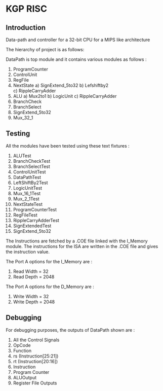 # KGP RISC

## Introduction

Data-path and controller for a 32-bit CPU for a MIPS like architecture

The hierarchy of project is as follows:

DataPath is top module and it contains various modules as follows :
1. ProgramCounter
2. ControlUnit
3. RegFile
4. NextState 
    a) SignExtend_5to32 
    b) Lefshiftby2  
    c) RippleCarryAdder
5. ALU
    a) Mux2to1
    b) LogicUnit
    c) RippleCarryAdder
6. BranchCheck
7. BranchSelect
8. SignExtend_5to32
9. Mux_32_1

## Testing

All the modules have been tested using these text fixtures :

1. ALUTest
2. BranchCheckTest
3. BranchSelectTest
4. ControlUnitTest
5. DataPathTest
6. LeftShiftBy2Test
7. LogicUnitTest
8. Mux_16_1Test
9. Mux_2_1Test
10. NextStateTest
11. ProgramCounterTest
12. RegFileTest
13. RippleCarryAdderTest
14. SignExtendedTest
15. SignExtend_5to32

The Instructions are fetched by a .COE file linked with the I_Memory module. The instructions for the ISA are written in the .COE file and gives the instruction value.

The Port A options for the I_Memory are :
1. Read Width = 32 
2. Read Depth = 2048 

The Port A options for the D_Memory are :
1. Write Width = 32
2. Write Depth = 2048

## Debugging

For debugging purposes, the outputs of DataPath shown are :

1. All the Control Signals
2. OpCode
3. Function
4. rs (Instruction[25:21])
5. rt (Instruction[20:16])
6. Instruction
7. Program Counter
8. ALUOutput
9. Register File Outputs

